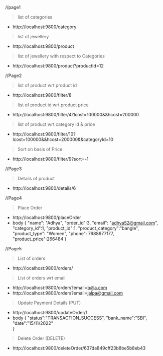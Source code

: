 //page1

> list of categories
* http://localhost:9800/category

> list of jewellery
* http://localhost:9800/product

> list of jewellery with respect to Categories
* http://localhost:9800/product?productId=12


//Page2

> list of product wrt product id
* http://localhost:9800/filter/8

> list of product id wrt product price
* http://localhost:9800/filter/4?lcost=100000&&hcost=200000

>list of product wrt category id & price
* http://localhost:9800/filter/10?lcost=100000&&hcost=200000&&categoryId=10

>Sort on basis of Price
* http://localhost:9800/filter/9?sort=-1


//Page3

> Details of product
* http://localhost:9800/details/6


//Page4

> Place Order
* http://localhost:9800/placeOrder
* body
 {
        "name": "Adhya",
        "order_id":3,
        "email": "adhya52@gmail.com",
        "category_id":1,
        "product_id":1,
        "product_category":"bangle",
        "product_type": "Women",
        "phone": 7688677177,
        "product_price":266484
    }

//Page5

> List of orders
* http://localhost:9800/orders/

> List of orders wrt email
* http://localhost:9800/orders?email=b@a.com
* http://localhost:9800/orders?email=jalpa@gmail.com

> Update Payment Details (PUT)
* http://localhost:9800/updateOrder/1
* body
{
        "status":"TRANSACTION_SUCCESS",
        "bank_name":"SBI",
        "date":"15/11/2022"        
}

> Delete Order (DELETE)
* http://localhost:9800/deleteOrder/637da849cff23b8be5b8eb43